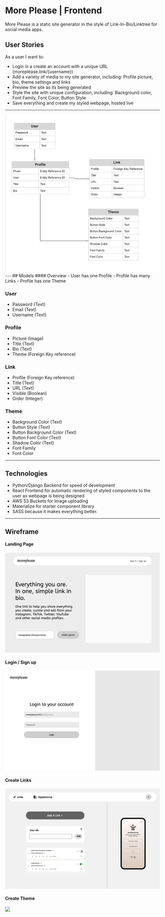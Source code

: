 # More Please | Frontend

More Please is a static site generator in the style of Link-In-Bio/Linktree for social media apps.


## User Stories
As a user I want to: 
- Login in a create an account with a unique URL (moreplease.link/{username})
- Add a variety of media to my site generator, including: 
    Profile picture, bio, theme settings and links 
- Preview the site as its being generated
- Style the site with unique configuration, including: Background color, Font Family, Font Color, Button Style
- Save everything and create my styled webpage, hosted live
---
<img src="./private/ERD.png"/>
---
## Models
#### Overview
- User has one Profile
- Profile has many Links
- Profile has one Theme

### User
* Password (Text)
* Email (Text)
* Username (Text)

### Profile
* Picture (Image)
* Title (Text)
* Bio (Text)
* Theme (Foreign Key reference)

### Link
* Profile (Foreign Key reference)
* Title (Text)
* URL (Text)
* Visible (Boolean)
* Order (Integer)

### Theme
* Background Color (Text)
* Button Style (Text)
* Button Background Color (Text)
* Button Font Color (Text)
* Shadow Color (Text)
* Font Family
* Font Color

---

## Technologies
* Python/Django Backend for speed of development
* React Frontend for automatic rendering of styled components to the user as webpage is being designed
* AWS S3 Buckets for Image uploading
* Materialize for starter component library
* SASS because it makes everything better.


---

## Wireframe

#### Landing Page
<img src="./private/page_1.png" />

#### Login / Sign up
<img src="./private/page_2.png" />

#### Create Links

<img src="./private/page_3.png" />

#### Create Theme
<img src="./private/page_4.png" />